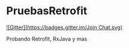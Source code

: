 PruebasRetrofit
===============
[![Gitter](https://badges.gitter.im/Join Chat.svg)](https://gitter.im/Victorgf87/PruebasRetrofit?utm_source=badge&utm_medium=badge&utm_campaign=pr-badge&utm_content=badge)

Probando Retrofit, RxJava y mas
